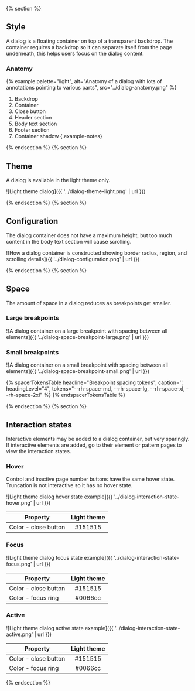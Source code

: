{% section %}

## Style

A dialog is a floating container on top of a transparent backdrop. The container requires a backdrop so it can separate itself from the page underneath, this helps users focus on the dialog content.

### Anatomy

{% example palette="light",
           alt="Anatomy of a dialog with lots of annotations pointing to various parts",
           src="../dialog-anatomy.png" %}

1. Backdrop
2. Container
3. Close button
4. Header section
5. Body text section
6. Footer section
7. Container shadow
   {.example-notes}

{% endsection %}
{% section %}

## Theme

A dialog is available in the light theme only.

![Light theme dialog]({{ '../dialog-theme-light.png' | url }})

{% endsection %}
{% section %}

## Configuration

The dialog container does not have a maximum height, but too much content in the body text section will cause scrolling.

![How a dialog container is constructed showing border radius, region, and scrolling details]({{ '../dialog-configuration.png' | url }})

{% endsection %}
{% section %}

## Space

The amount of space in a dialog reduces as breakpoints get smaller.
### Large breakpoints

![A dialog container on a large breakpoint with spacing between all elements]({{ '../dialog-space-breakpoint-large.png' | url }})  

### Small breakpoints

![A dialog container on a small breakpoint with spacing between all elements]({{ '../dialog-space-breakpoint-small.png' | url }})

{% spacerTokensTable 
    headline="Breakpoint spacing tokens",
    caption='',
    headingLevel="4",
    tokens="--rh-space-md, --rh-space-lg,  --rh-space-xl, --rh-space-2xl" %}
{% endspacerTokensTable %}

{% endsection %}
{% section %}

## Interaction states

Interactive elements may be added to a dialog container, but very sparingly. If interactive elements are added, go to their element or pattern pages to view the interaction states.

### Hover

Control and inactive page number buttons have the same hover state. Truncation is not interactive so it has no hover state.

![Light theme dialog hover state example]({{ '../dialog-interaction-state-hover.png' | url }})

| Property             | Light theme |
| -------------------- | :---------: |
| Color - close button |   #151515   |

### Focus

![Light theme dialog focus state example]({{ '../dialog-interaction-state-focus.png' | url }})

| Property             | Light theme |
| -------------------- | :---------: |
| Color - close button |   #151515   |
| Color - focus ring   |   #0066cc   |

### Active

![Light theme dialog active state example]({{ '../dialog-interaction-state-active.png' | url }})  

| Property             | Light theme |
| -------------------- | :---------: |
| Color - close button |   #151515   |
| Color - focus ring   |   #0066cc   |

{% endsection %}
